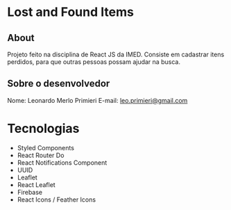 # Lost and Found Items

## About

Projeto feito na disciplina de React JS da IMED. Consiste em cadastrar itens perdidos, para que outras pessoas possam ajudar na busca.

## Sobre o desenvolvedor

Nome: Leonardo Merlo Primieri
E-mail: leo.primieri@gmail.com

# Tecnologias

- Styled Components
- React Router Do
- React Notifications Component
- UUID
- Leaflet
- React Leaflet
- Firebase
- React Icons / Feather Icons
